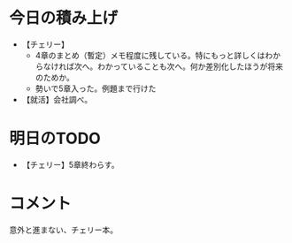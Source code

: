 # 今日の積み上げ
- 【チェリー】
  - 4章のまとめ（暫定）メモ程度に残している。特にもっと詳しくはわからなければ次へ。わかっていることも次へ。何か差別化したほうが将来のためか。
  - 勢いで5章入った。例題まで行けた
- 【就活】会社調べ。
# 明日のTODO
- 【チェリー】5章終わらす。
# コメント
意外と進まない、チェリー本。
